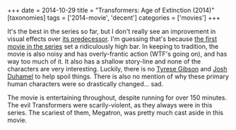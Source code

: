 +++
date = 2014-10-29
title = "Transformers: Age of Extinction (2014)"
[taxonomies]
tags = ['2014-movie', 'decent']
categories = ['movies']
+++

It's the best in the series so far, but I don't really see an
improvement in visual effects over [its predecessor]. I'm guessing
that's because [the first movie in the series] set a ridiculously high
bar. In keeping to tradition, the movie is also noisy and has
overly-frantic action (WTF's going on), and has way too much of it. It
also has a shallow story-line and none of the characters are very
interesting. Luckily, there is no [Tyrese Gibson] and [Josh Duhamel] to
help spoil things. There is also no mention of why these primary human
characters were so drastically changed... sad.

The movie is entertaining throughout, despite running for over 150
minutes. The evil Transformers were scarily-violent, as they always were
in this series. The scariest of them, Megatron, was pretty much cast
aside in this movie.

  [its predecessor]: http://tshepang.net/transformers-dark-of-the-moon-2011
  [the first movie in the series]: http://tshepang.net/transformers-2007
  [Tyrese Gibson]: http://en.wikipedia.org/wiki/Tyrese_Gibson
  [Josh Duhamel]: http://en.wikipedia.org/wiki/Josh_Duhamel
